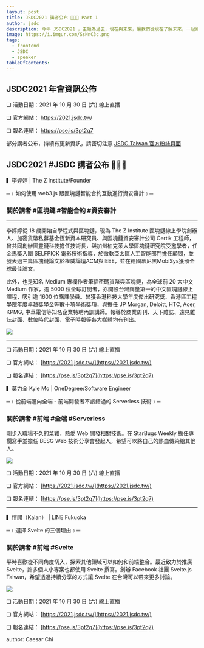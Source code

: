 ```yaml
---
layout: post
title: JSDC2021 講者公布 📣📣📣 Part 1
author: jsdc
description: 今年 JSDC2021 ，主題為過去，現在與未來，讓我們從現在了解未來，一起跟著講者們航向全新的 JS 宇宙。
image: https://i.imgur.com/SsNnC3c.png
tags:
  - frontend
  - JSDC
  - speaker
tableOfContents:
---
```


## JSDC2021 年會資訊公佈

❏ 活動日期：2021 年 10 月 30 日 (六) 線上直播

❏ 官方網站： https://2021.jsdc.tw/

❏ 報名連結： https://pse.is/3pt2q7

部分講者公布，持續有更新資訊，請密切注意 [JSDC Taiwan 官方粉絲頁面](https://www.facebook.com/JSDC.TW)

## JSDC2021 #JSDC 講者公布 📣📣📣

▍李婷婷 | The Z Institute/Founder

═﹝如何使用 web3.js 跟區塊鏈智能合約互動進行資安審計﹞═

### 關於講者 #區塊鏈 #智能合約 #資安審計

--------------------

李婷婷從 18 歲開始自學程式與區塊鏈，現為 The Z Institute 區塊鏈線上學院創辦人、加密貨幣私募基金恆新資本研究員、與區塊鏈資安審計公司 Certik 工程師，曾共同創辦圖靈鏈科技擔任技術長，與加州柏克萊大學區塊鏈研究院受邀學者，任金馬獎入圍 SELFPICK 電影技術指導，於微軟亞太區人工智能部門擔任顧問，並發表過三篇區塊鏈論文於權威論壇ACM與IEEE，並在德國慕尼黑MobiSys獲頒全球最佳論文。

此外，也是知名 Medium 專欄作者筆括密碼貨幣與區塊鏈，為全球前 20 大中文 Medium 作家，逾 5000 位全球訂閱者，亦開設台灣銷量第一的中文區塊鏈線上課程，吸引逾 1600 位購課學員。曾獲香港科技大學年度傑出研究獎、香港區工程學院年度卓越獎學金等數十項學術獎項，與擔任 JP Morgan, Deloitt, HTC, Acer, KPMG, 中華電信等知名企業特聘內訓講師。報導於商業周刊、天下雜誌、遠見雜誌封面、數位時代封面、電子時報等各大媒體均有刊出。

![](https://i.imgur.com/IdVWlKk.png)

---

❏ 活動日期：2021 年 10 月 30 日 (六) 線上直播

❏ 官方網站： [https://2021.jsdc.tw/](https://2021.jsdc.tw/)

❏ 報名連結： [https://pse.is/3pt2q7](https://pse.is/3pt2q7)

▍莫力全 Kyle Mo | OneDegree/Software Engineer

═﹝從前端邁向全端 - 前端開發者不該錯過的 Serverless 技術﹞═


### 關於講者 #前端 #全端 #Serverless


剛步入職場不久的菜雞，熱愛 Web 開發相關技術。在 StarBugs Weekly 擔任專欄寫手並擔任 BESG Web 技術分享會發起人，希望可以將自己的熱血傳染給其他人。

![](https://i.imgur.com/RQN2GYK.png)


❏ 活動日期：2021 年 10 月 30 日 (六) 線上直播

❏ 官方網站： [https://2021.jsdc.tw/](https://2021.jsdc.tw/)

❏ 報名連結： [https://pse.is/3pt2q7](https://pse.is/3pt2q7)

---

▍愷開（Kalan） | LINE Fukuoka

═﹝選擇 Svelte 的三個理由﹞═

### 關於講者 #前端 #Svelte

平時喜歡從不同角度切入，探索其他領域可以如何和前端整合。最近致力於推廣 Svelte，許多個人小專案也都使用 Svelte 撰寫。創辦 Facebook 社團 Svelte.js Taiwan，希望透過持續分享的方式讓 Svelte 在台灣可以帶來更多討論。

![](https://i.imgur.com/SsNnC3c.png)


❏ 活動日期：2021 年 10 月 30 日 (六) 線上直播

❏ 官方網站： [https://2021.jsdc.tw/](https://2021.jsdc.tw/)

❏ 報名連結： [https://pse.is/3pt2q7](https://pse.is/3pt2q7)

author: Caesar Chi
